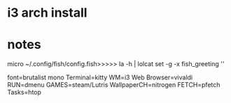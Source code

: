 # i3 arch install
# notes

micro ~/.config/fish/config.fish>>>>>
la -h | lolcat
set -g -x fish_greeting ''

font=brutalist mono
Terminal=kitty
WM=i3
Web Browser=vivaldi
RUN=dmenu
GAMES=steam/Lutris
WallpaperCH=nitrogen
FETCH=pfetch
Tasks=htop
